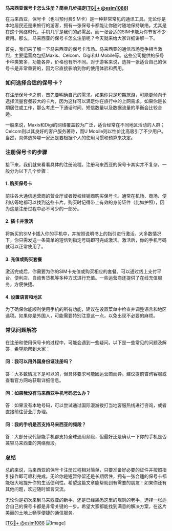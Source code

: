 **马来西亚保号卡怎么注册？简单几步搞定[[TG💪+ @esim1088](https://t.me/s/esim1088)]**

在马来西亚，保号卡（也叫预付费SIM卡）是一种非常常见的通讯工具。无论你是本地居民还是来旅行的游客，拥有一张保号卡都能让你随时随地保持联络。尤其是在这个网络时代，手机几乎是我们的必需品，而一张合适的SIM卡能为你节省不少费用。那么，马来西亚的保号卡怎么注册呢？今天就来给大家详细讲解一下。

首先，我们来了解一下马来西亚的保号卡市场。马来西亚的通信市场竞争相当激烈，主要运营商包括Maxis、Celcom、Digi和U Mobile等。这些公司提供的保号卡种类繁多，功能各异，价格也有所不同。对于游客来说，选择一张适合自己的保号卡是非常重要的，因为它直接影响到你的使用体验和费用。

### **如何选择合适的保号卡？**

在注册保号卡之前，首先要明确自己的需求。如果你只是短期旅游，可能更倾向于选择流量套餐较大的卡片，因为这样可以满足你在旅行中的上网需求。如果你是长期居住或工作，那么考虑一下通话时间、短信数量以及数据流量的平衡会比较合适。

一般来说，Maxis和Digi的网络覆盖较为广泛，适合经常在不同地区活动的人群；Celcom则以其良好的客户服务著称，而U Mobile则以性价比高吸引了不少用户。当然，具体选择哪一家还是要根据个人的使用习惯和预算来决定。

### **注册保号卡的步骤**

接下来，我们就来看看具体的注册流程。注册马来西亚的保号卡其实并不复杂，一般分为以下几个步骤：

#### **1. 购买保号卡**
前往各大通信运营商的营业厅或者授权经销商购买保号卡。通常在机场、商场、便利店等地都可以找到这些卡片。购买时记得带上有效的身份证件（比如护照），因为这是注册过程中必不可少的一部分。

#### **2. 插卡并激活**
将新买的SIM卡插入你的手机中，并按照说明书上的指引进行激活。大多数情况下，你只需发送一条简单的短信到指定号码即可完成激活。激活后，你的手机号码就可以正常使用了。

#### **3. 充值或购买套餐**
激活完成后，你需要为你的SIM卡充值或购买相应的套餐。可以通过线上支付平台、便利店、自动售货机等多种方式进行充值。一些运营商还提供了在线充值服务，方便快捷。

#### **4. 设置语言和地区**
为了确保你能顺利使用手机的所有功能，建议在设置菜单中检查并调整语言和地区选项。如果你是外国人，可能需要特别注意这一点，以免出现不必要的麻烦。

### **常见问题解答**

在注册和使用保号卡的过程中，可能会遇到一些疑问。以下是一些常见的问题及解答，希望能帮到大家：

#### **问：我可以用外国身份证注册吗？**
答：大多数情况下是可以的，但具体要求可能因运营商而异。建议提前咨询客服或查看官方网站获取详细信息。

#### **问：如果我没有马来西亚手机号码怎么办？**
答：如果没有本地号码，可以尝试通过国际漫游拨打当地客服热线进行咨询，或者直接前往营业厅办理。

#### **问：我的手机是否支持马来西亚的频段？**
答：大部分现代智能手机都支持全球通用频段，但最好还是确认一下你的手机是否兼容马来西亚的网络频段。

### **总结**

总的来说，马来西亚的保号卡注册过程相对简单，只要准备好必要的证件并按照指引操作即可顺利完成。无论你是短暂停留还是长期居住，拥有一张合适的保号卡都能极大地提升你的生活便利性。希望这篇文章能帮助到有需要的朋友！如果你还有其他问题，欢迎随时留言交流。

无论你是初次来到马来西亚的新手，还是已经熟悉这里的规则的老手，选择一张适合自己的保号卡都是非常关键的一步。希望大家都能找到满意的解决方案，在这片美丽的土地上畅享便捷的通信服务。

[[TG💪+ @esim1088](https://t.me/s/esim1088) ![Image](https://i.postimg.cc/4NQfJmqS/Snipaste-2025-05-13-00-14-12.png)]